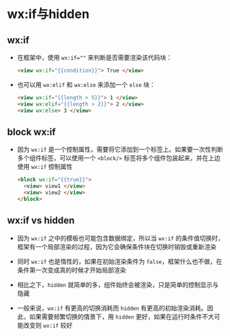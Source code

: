 # wx:if与hidden

## wx:if

+ 在框架中，使用 `wx:if=""` 来判断是否需要渲染该代码块：

  ```html
  <view wx:if="{{condition}}"> True </view>
  ```

+ 也可以用 `wx:elif` 和 `wx:else` 来添加一个 `else` 块：

  ```html
  <view wx:if="{{length > 5}}"> 1 </view>
  <view wx:elif="{{length > 2}}"> 2 </view>
  <view wx:else> 3 </view>
  ```

## block wx:if

+ 因为 `wx:if` 是一个控制属性，需要将它添加到一个标签上。如果要一次性判断多个组件标签，可以使用一个 `<block/>` 标签将多个组件包装起来，并在上边使用 `wx:if` 控制属性

  ```html
  <block wx:if="{{true}}">
    <view> view1 </view>
    <view> view2 </view>
  </block>
  ```

## wx:if vs hidden

+ 因为 `wx:if` 之中的模板也可能包含数据绑定，所以当 `wx:if` 的条件值切换时，框架有一个局部渲染的过程，因为它会确保条件块在切换时销毁或重新渲染

+ 同时 `wx:if` 也是惰性的，如果在初始渲染条件为 `false`，框架什么也不做，在条件第一次变成真的时候才开始局部渲染

+ 相比之下，`hidden` 就简单的多，组件始终会被渲染，只是简单的控制显示与隐藏

+ 一般来说，`wx:if` 有更高的切换消耗而 `hidden` 有更高的初始渲染消耗。因此，如果需要频繁切换的情景下，用 `hidden` 更好，如果在运行时条件不大可能改变则 `wx:if` 较好
